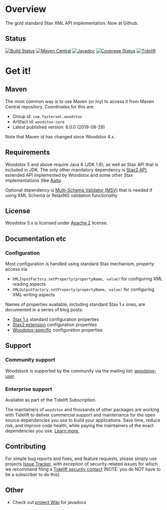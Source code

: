 # Overview

The gold standard Stax XML API implementation. Now at Github.

## Status

[![Build Status](https://travis-ci.org/FasterXML/woodstox.svg)](https://travis-ci.org/FasterXML/woodstox)
[![Maven Central](https://maven-badges.herokuapp.com/maven-central/com.fasterxml.woodstox/woodstox-core/badge.svg)](https://maven-badges.herokuapp.com/maven-central/com.fasterxml.woodstox/woodstox-core/)
[![Javadoc](https://javadoc.io/badge/com.fasterxml.woodstox/woodstox-core.svg)](http://www.javadoc.io/doc/com.fasterxml.woodstox/woodstox-core)
[![Coverage Status](https://coveralls.io/repos/github/FasterXML/woodstox/badge.svg?branch=master)](https://coveralls.io/github/FasterXML/woodstox?branch=master)
[![Tidelift](https://tidelift.com/badges/package/maven/com.fasterxml.woodstox:woodstox-core)](https://tidelift.com/subscription/pkg/maven-com-fasterxml-woodstox-woodstox-core?utm_source=maven-com-fasterxml-woodstox-woodstox-core&utm_medium=referral&utm_campaign=readme)

# Get it!

## Maven

The most common way is to use Maven (or Ivy) to access it from Maven Central repository.
Coordinates for this are:

* Group id: `com.fasterxml.woodstox`
* Artifact id: `woodstox-core`
* Latest published version: 6.0.0 (2019-08-29)

Note that Maven id has changed since Woodstox 4.x.

## Requirements

Woodstox 5 and above require Java 6 (JDK 1.6); as well as Stax API that is included in JDK.
The only other mandatory dependency is [Stax2 API](../../../stax2-api), extended API implemented by Woodstox
and some other Stax implementations (like [Aalto](../../../aalto-xml).

Optional dependency is [Multi-Schema Validator (MSV)](https://github.com/kohsuke/msv) that is needed if
using XML Schema or RelaxNG validation functionality

## License

Woodstox 5.x is licensed under [Apache 2](http://www.apache.org/licenses/LICENSE-2.0.txt) license.

## Documentation etc

### Configuration

Most configuration is handled using standard Stax mechanism, property access via

* `XMLInputFactory.setProperty(propertyName, value)` for configuring XML reading aspects
* `XMLOutputFactory.setProperty(propertyName, value)` for configuring XML writing aspects

Names of properties available, including standard Stax 1.x ones, are documented in a series of blog posts:

* [Stax 1.x](https://medium.com/@cowtowncoder/configuring-woodstox-xml-parser-basic-stax-properties-39bdf88c18ec) standard configuration properties
* [Stax2 extension](https://medium.com/@cowtowncoder/configuring-woodstox-xml-parser-stax2-properties-c80ef5a32ef1) configuration properties
* [Woodstox-specific](https://medium.com/@cowtowncoder/configuring-woodstox-xml-parser-woodstox-specific-properties-1ce5030a5173) configuration properties

## Support

### Community support

Woodstock is supported by the community via the mailing list: [woodstox-user](https://groups.google.com/forum/#!forum/woodstox-user)

### Enterprise support

Available as part of the Tidelift Subscription.

The maintainers of `woodstox` and thousands of other packages are working with Tidelift to deliver commercial support and maintenance for the open source dependencies you use to build your applications. Save time, reduce risk, and improve code health, while paying the maintainers of the exact dependencies you use. [Learn more.](https://tidelift.com/subscription/pkg/maven-com-fasterxml-woodstox-woodstox-core?utm_source=maven-com-fasterxml-woodstox-woodstox-core&utm_medium=referral&utm_campaign=enterprise&utm_term=repo)

## Contributing

For simple bug reports and fixes, and feature requests, please simply use projects
[Issue Tracker](../../issues), with exception of security-related issues for which
we recommend filing a
[Tidelift security contact](https://tidelift.com/security) (NOTE: you do NOT have to be
a subscriber to do this).

## Other

* Check out [project Wiki](../../wiki) for javadocs

